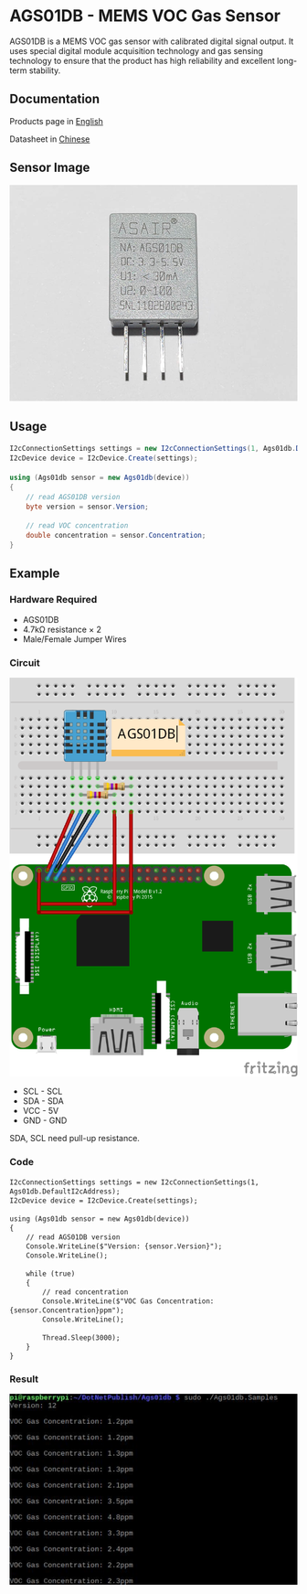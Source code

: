 # AGS01DB - MEMS VOC Gas Sensor

AGS01DB is a MEMS VOC gas sensor with calibrated digital signal output. It uses special digital module acquisition technology and gas sensing technology to ensure that the product has high reliability and excellent long-term stability.

## Documentation

Products page in [English](http://www.aosong.com/en/products-33.html)

Datasheet in [Chinese](http://www.aosong.com/userfiles/files/media/AGS01DB%E6%B0%94%E4%BD%93%E4%BC%A0%E6%84%9F%E5%99%A8%E6%A8%A1%E5%9D%97%E8%AF%B4%E6%98%8E%E4%B9%A6V10.pdf)

## Sensor Image

![sensor](sensor.jpg)

## Usage

```C#
I2cConnectionSettings settings = new I2cConnectionSettings(1, Ags01db.DefaultI2cAddress);
I2cDevice device = I2cDevice.Create(settings);

using (Ags01db sensor = new Ags01db(device))
{
    // read AGS01DB version
    byte version = sensor.Version;

    // read VOC concentration
    double concentration = sensor.Concentration;
}

```

## Example

### Hardware Required

* AGS01DB
* 4.7kΩ resistance × 2
* Male/Female Jumper Wires

### Circuit

![circuit](AGS01DB_circuit_bb.png)

* SCL - SCL
* SDA - SDA
* VCC - 5V
* GND - GND

SDA, SCL need pull-up resistance.

### Code

```Csharp
I2cConnectionSettings settings = new I2cConnectionSettings(1, Ags01db.DefaultI2cAddress);
I2cDevice device = I2cDevice.Create(settings);

using (Ags01db sensor = new Ags01db(device))
{
    // read AGS01DB version
    Console.WriteLine($"Version: {sensor.Version}");
    Console.WriteLine();

    while (true)
    {
        // read concentration
        Console.WriteLine($"VOC Gas Concentration: {sensor.Concentration}ppm");
        Console.WriteLine();

        Thread.Sleep(3000);
    }
}
```

### Result

![running result](RunningResult.jpg)